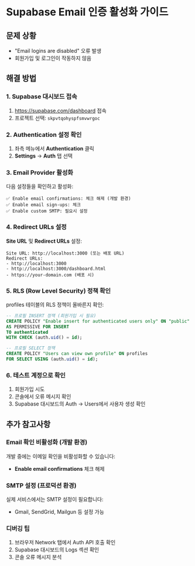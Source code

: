 # Supabase Email 인증 활성화 가이드

## 문제 상황
- "Email logins are disabled" 오류 발생
- 회원가입 및 로그인이 작동하지 않음

## 해결 방법

### 1. Supabase 대시보드 접속
1. https://supabase.com/dashboard 접속
2. 프로젝트 선택: `skpvtqohyspfsmvwrgoc`

### 2. Authentication 설정 확인
1. 좌측 메뉴에서 **Authentication** 클릭
2. **Settings** → **Auth** 탭 선택

### 3. Email Provider 활성화
다음 설정들을 확인하고 활성화:

```
✅ Enable email confirmations: 체크 해제 (개발 환경)
✅ Enable email sign-ups: 체크
✅ Enable custom SMTP: 필요시 설정
```

### 4. Redirect URLs 설정
**Site URL** 및 **Redirect URLs** 설정:
```
Site URL: http://localhost:3000 (또는 배포 URL)
Redirect URLs: 
- http://localhost:3000
- http://localhost:3000/dashboard.html
- https://your-domain.com (배포 시)
```

### 5. RLS (Row Level Security) 정책 확인
profiles 테이블의 RLS 정책이 올바른지 확인:

```sql
-- 프로필 INSERT 정책 (회원가입 시 필요)
CREATE POLICY "Enable insert for authenticated users only" ON "public"."profiles"
AS PERMISSIVE FOR INSERT
TO authenticated
WITH CHECK (auth.uid() = id);

-- 프로필 SELECT 정책
CREATE POLICY "Users can view own profile" ON profiles
FOR SELECT USING (auth.uid() = id);
```

### 6. 테스트 계정으로 확인
1. 회원가입 시도
2. 콘솔에서 오류 메시지 확인
3. Supabase 대시보드의 Auth → Users에서 사용자 생성 확인

## 추가 참고사항

### Email 확인 비활성화 (개발 환경)
개발 중에는 이메일 확인을 비활성화할 수 있습니다:
- **Enable email confirmations** 체크 해제

### SMTP 설정 (프로덕션 환경)
실제 서비스에서는 SMTP 설정이 필요합니다:
- Gmail, SendGrid, Mailgun 등 설정 가능

### 디버깅 팁
1. 브라우저 Network 탭에서 Auth API 호출 확인
2. Supabase 대시보드의 Logs 섹션 확인
3. 콘솔 오류 메시지 분석
